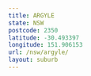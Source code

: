 ```yaml
---
title: ARGYLE
state: NSW
postcode: 2350
latitude: -30.493397
longitude: 151.906153
url: /nsw/argyle/
layout: suburb
---
```


